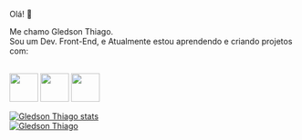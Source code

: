 Olá! 👋

Me chamo Gledson Thiago. <br> Sou um Dev. Front-End, e Atualmente estou aprendendo e criando projetos com:
<br>
<br>


<img src="https://cdn.jsdelivr.net/gh/devicons/devicon@latest/icons/html5/html5-original-wordmark.svg" width=50px /> <img src="https://cdn.jsdelivr.net/gh/devicons/devicon@latest/icons/css3/css3-original-wordmark.svg" width=50px /> <img src="https://cdn.jsdelivr.net/gh/devicons/devicon@latest/icons/javascript/javascript-original.svg" width=50px />


[![Gledson Thiago stats](https://github-readme-stats.vercel.app/api?username=GledsonThiago)](https://github.com/anuraghazra/github-readme-stats) 
<br>
[![Gledson Thiago](https://github-readme-stats.vercel.app/api/top-langs/?username=GledsonThiago)](https://github.com/anuraghazra/github-readme-stats)
